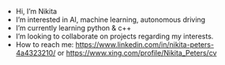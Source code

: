 -  Hi, I’m Nikita
-  I’m interested in AI, machine learning, autonomous driving
-  I’m currently learning python & c++
-  I’m looking to collaborate on projects regarding my interests.
-  How to reach me: https://www.linkedin.com/in/nikita-peters-4a4323210/ or https://www.xing.com/profile/Nikita_Peters/cv

<!---
NikitaPeters/NikitaPeters is a ✨ special ✨ repository because its `README.md` (this file) appears on your GitHub profile.
You can click the Preview link to take a look at your changes.
--->
